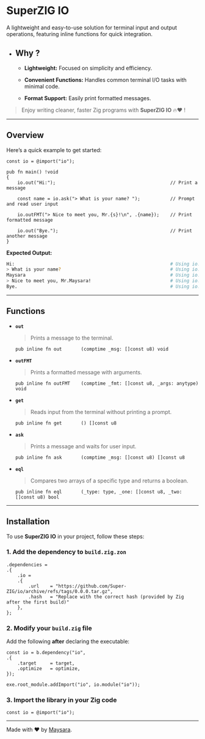 # **SuperZIG IO**  

A lightweight and easy-to-use solution for terminal input and output operations, featuring inline functions for quick integration.  

- ## **Why ?**  

    - **Lightweight:** Focused on simplicity and efficiency.  

    - **Convenient Functions:** Handles common terminal I/O tasks with minimal code.

    - **Format Support:** Easily print formatted messages.  

> Enjoy writing cleaner, faster Zig programs with **SuperZIG IO** 🔥❤️ !  

---

## **Overview**  

Here’s a quick example to get started:  

```zig
const io = @import("io");

pub fn main() !void
{
    io.out("Hi:");                                          // Print a message

    const name = io.ask("> What is your name? ");           // Prompt and read user input

    io.outFMT("> Nice to meet you, Mr.{s}!\n", .{name});    // Print formatted message

    io.out("Bye.");                                         // Print another message
}
```

**Expected Output:**  

```bash
Hi:                                                         # Using io.out
> What is your name?                                        # Using io.ask/io.out
Maysara                                                     # Using io.ask/io.get
> Nice to meet you, Mr.Maysara!                             # Using io.outFMT
Bye.                                                        # Using io.out
```

---

## **Functions**  

- **`out`**

  >Prints a message to the terminal.
  
  ```zig
  pub inline fn out       (comptime _msg: []const u8) void
  ```

- **`outFMT`**  
  
  > Prints a formatted message with arguments.
  
  ```zig
  pub inline fn outFMT    (comptime _fmt: []const u8, _args: anytype) void
  ```

- **`get`**  
  
  > Reads input from the terminal without printing a prompt.
  
  ```zig
  pub inline fn get       () []const u8
  ```

- **`ask`**  
  
  > Prints a message and waits for user input.
  
  ```zig
  pub inline fn ask       (comptime _msg: []const u8) []const u8
  ```

- **`eql`**  
  
  > Compares two arrays of a specific type and returns a boolean.
  
  ```zig
  pub inline fn eql       (_type: type, _one: []const u8, _two: []const u8) bool
  ```

---

## **Installation**  

To use **SuperZIG IO** in your project, follow these steps:  

### 1. Add the dependency to `build.zig.zon`  

```zig
.dependencies = 
.{
    .io = 
    .{
        .url    = "https://github.com/Super-ZIG/io/archive/refs/tags/0.0.0.tar.gz",
        .hash   = "Replace with the correct hash (provided by Zig after the first build)"
    },
};
```

### 2. Modify your `build.zig` file  

Add the following **after** declaring the executable:  

```zig
const io = b.dependency("io",
.{
    .target     = target,
    .optimize   = optimize,
});

exe.root_module.addImport("io", io.module("io"));
```

### 3. Import the library in your Zig code  

```zig
const io = @import("io");
```

---

Made with ❤️ by [Maysara](http://github.com/maysara-elshewehy).